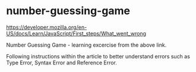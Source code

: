 # number-guessing-game

https://developer.mozilla.org/en-US/docs/Learn/JavaScript/First_steps/What_went_wrong

Number Guessing Game - learning excercise from the above link.

Following instructions within the article to better understand errors such as Type Error, Syntax Error and Reference Error.
